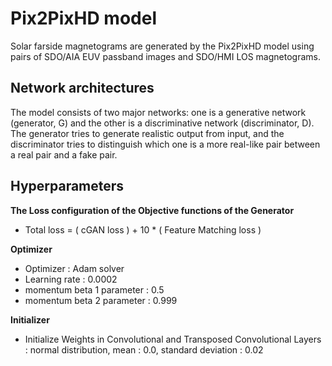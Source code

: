 Pix2PixHD model
=============
Solar farside magnetograms are generated by the Pix2PixHD model using pairs of SDO/AIA EUV passband images and SDO/HMI LOS magnetograms.   


Network architectures
-------------
The model consists of two major networks: one is a generative network (generator, G) and the other is a discriminative network (discriminator, D).
The generator tries to generate realistic output from input, and the discriminator tries to distinguish which one is a more real-like pair between a real pair and a fake pair.   



Hyperparameters
-------------

__The Loss configuration of the Objective functions of the Generator__
* Total loss = ( cGAN loss ) + 10 * ( Feature Matching loss )   

__Optimizer__
* Optimizer : Adam solver
* Learning rate : 0.0002
* momentum beta 1 parameter : 0.5
* momentum beta 2 parameter : 0.999   

__Initializer__
* Initialize Weights in Convolutional and Transposed Convolutional Layers : normal distribution, mean : 0.0, standard deviation : 0.02   
